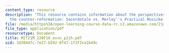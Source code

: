 ```yaml
---
content_type: resource
description: 'This resource contains information about the perspectives on music during
  the counter-reformation: Sacerdotale vs. Morley''s Practical Musicke.'
file: /media/https%3A/open-learning-course-data-rc.s3.amazonaws.com/21m-220-early-music-fall-2010/3d384d7c7e27b5920f471f3f3ca1b49c_MIT21M_220F10_assn_p2jh.pdf
file_type: application/pdf
resourcetype: Document
title: MIT21M_220F10_assn_p2jh.pdf
uid: 3d384d7c-7e27-b592-0f47-1f3f3ca1b49c
---
```

